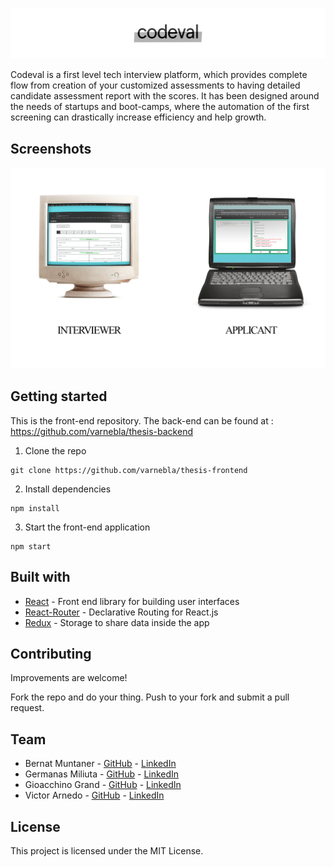 <p align="center">
  <img src="images/logo-readme-2.png" />
</p>



Codeval is a first level tech interview platform, which provides complete flow from creation of your customized assessments to having detailed candidate assessment report with the scores. It has been designed around the needs of startups and boot-camps, where the automation of the first screening can drastically increase efficiency and help growth.

## Screenshots

<p align="center">
  <img src="images/screenshot-readme-2.png" />
</p>



## Getting started

This is the front-end repository. The back-end can be found at : https://github.com/varnebla/thesis-backend

1. Clone the repo

```
git clone https://github.com/varnebla/thesis-frontend
```

2. Install dependencies
```
npm install
```

3. Start the front-end application
```
npm start
```


## Built with

* [React](https://reactjs.org/) - Front end library for building user interfaces
* [React-Router](https://reacttraining.com/react-router/) - Declarative Routing for React.js
* [Redux](https://redux.js.org) - Storage to share data inside the app


## Contributing

Improvements are welcome!

Fork the repo and do your thing. Push to your fork and submit a pull request.


## Team

* Bernat Muntaner - [GitHub](https://github.com/bmuntper) - [LinkedIn](https://www.linkedin.com/in/bernat-muntaner-perello/)
* Germanas Miliuta - [GitHub](https://github.com/Gmiliuta) - [LinkedIn](https://www.linkedin.com/in/germanas-miliuta/)
* Gioacchino Grand - [GitHub](https://github.com/GioGrand) - [LinkedIn](https://www.linkedin.com/in/gioacchino-grand-full-stack-developer/)
* Victor Arnedo - [GitHub](https://github.com/varnebla) - [LinkedIn](https://www.linkedin.com/in/victor-arnedo-blanco/)


## License

This project is licensed under the MIT License.
